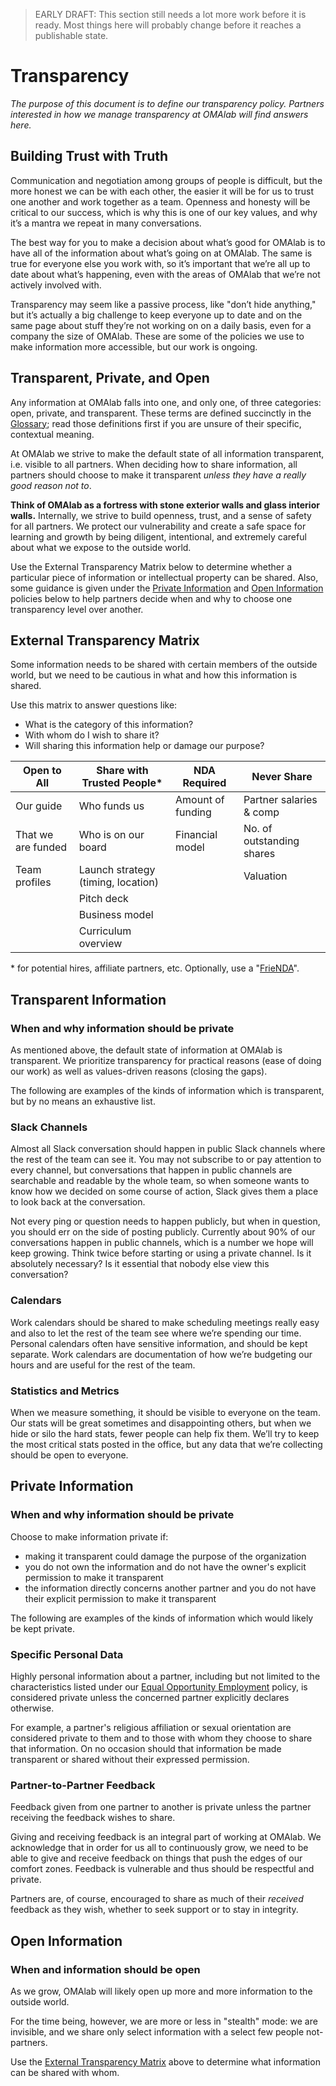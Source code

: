 > EARLY DRAFT: This section still needs a lot more work before it is ready. Most things here will probably change before it reaches a publishable state.

# Transparency

_The purpose of this document is to define our transparency policy. Partners interested in how we manage transparency at OMAlab will find answers here._

## Building Trust with Truth

Communication and negotiation among groups of people is difficult, but the more honest we can be with each other, the easier it will be for us to trust one another and work together as a team. Openness and honesty will be critical to our success, which is why this is one of our key values, and why it’s a mantra we repeat in many conversations.

The best way for you to make a decision about what’s good for OMAlab is to have all of the information about what’s going on at OMAlab. The same is true for everyone else you work with, so it’s important that we’re all up to date about what’s happening, even with the areas of OMAlab that we’re not actively involved with.

Transparency may seem like a passive process, like "don’t hide anything," but it’s actually a big challenge to keep everyone up to date and on the same page about stuff they’re not working on on a daily basis, even for a company the size of OMAlab. These are some of the policies we use to make information more accessible, but our work is ongoing.

## Transparent, Private, and Open

Any information at OMAlab falls into one, and only one, of three categories: open, private, and transparent. These terms are defined succinctly in the [Glossary](../GLOSSARY.html); read those definitions first if you are unsure of their specific, contextual meaning.

At OMAlab we strive to make the default state of all information transparent, i.e. visible to all partners. When deciding how to share information, all partners should choose to make it transparent _unless they have a really good reason not to_.

**Think of OMAlab as a fortress with stone exterior walls and glass interior walls.** Internally, we strive to build openness, trust, and a sense of safety for all partners. We protect our vulnerability and create a safe space for learning and growth by being diligent, intentional, and extremely careful about what we expose to the outside world.

Use the External Transparency Matrix below to determine whether a particular piece of information or intellectual property can be shared. Also, some guidance is given under the [Private Information](#private-information) and [Open Information](#open-information) policies below to help partners decide when and why to choose one transparency level over another.

## External Transparency Matrix

Some information needs to be shared with certain members of the outside world, but we need to be cautious in what and how this information is shared.

Use this matrix to answer questions like:

* What is the category of this information?
* With whom do I wish to share it?
* Will sharing this information help or damage our purpose?

| Open to All | Share with Trusted People\* | NDA Required | Never Share |
| --- | --- | --- | --- |
| Our guide | Who funds us | Amount of funding | Partner salaries & comp |
| That we are funded | Who is on our board | Financial model | No. of outstanding shares |
| Team profiles | Launch strategy \(timing, location\) |  | Valuation |
|  | Pitch deck |  |  |
|  | Business model |  |  |
|  | Curriculum overview |  |  |

\* for potential hires, affiliate partners, etc. Optionally, use a "[FrieNDA](http://randsinrepose.com/archives/friendda/)".

## Transparent Information

### When and why information should be private

As mentioned above, the default state of information at OMAlab is transparent. We prioritize transparency for practical reasons \(ease of doing our work\) as well as values-driven reasons \(closing the gaps\).

The following are examples of the kinds of information which is transparent, but by no means an exhaustive list.

### Slack Channels

Almost all Slack conversation should happen in public Slack channels where the rest of the team can see it. You may not subscribe to or pay attention to every channel, but conversations that happen in public channels are searchable and readable by the whole team, so when someone wants to know how we decided on some course of action, Slack gives them a place to look back at the conversation.

Not every ping or question needs to happen publicly, but when in question, you should err on the side of posting publicly. Currently about 90% of our conversations happen in public channels, which is a number we hope will keep growing. Think twice before starting or using a private channel. Is it absolutely necessary? Is it essential that nobody else view this conversation?

### Calendars

Work calendars should be shared to make scheduling meetings really easy and also to let the rest of the team see where we’re spending our time. Personal calendars often have sensitive information, and should be kept separate. Work calendars are documentation of how we’re budgeting our hours and are useful for the rest of the team.

### Statistics and Metrics

When we measure something, it should be visible to everyone on the team. Our stats will be great sometimes and disappointing others, but when we hide or silo the hard stats, fewer people can help fix them. We’ll try to keep the most critical stats posted in the office, but any data that we’re collecting should be open to everyone.

## Private Information

### When and why information should be private

Choose to make information private if:

* making it transparent could damage the purpose of the organization
* you do not own the information and do not have the owner's explicit permission to make it transparent
* the information directly concerns another partner and you do not have their explicit permission to make it transparent

The following are examples of the kinds of information which would likely be kept private.

### Specific Personal Data

Highly personal information about a partner, including but not limited to the characteristics listed under our [Equal Opportunity Employment](../Employment-Policies/Equal-Opportunity-Employment.md) policy, is considered private unless the concerned partner explicitly declares otherwise.

For example, a partner's religious affiliation or sexual orientation are considered private to them and to those with whom they choose to share that information. On no occasion should that information be made transparent or shared without their expressed permission.

### Partner-to-Partner Feedback

Feedback given from one partner to another is private unless the partner receiving the feedback wishes to share.

Giving and receiving feedback is an integral part of working at OMAlab. We acknowledge that in order for us all to continuously grow, we need to be able to give and receive feedback on things that push the edges of our comfort zones. Feedback is vulnerable and thus should be respectful and private.

Partners are, of course, encouraged to share as much of their _received_ feedback as they wish, whether to seek support or to stay in integrity.

## Open Information

### When and   information should be open

As we grow, OMAlab will likely open up more and more information to the outside world.

For the time being, however, we are more or less in "stealth" mode: we are invisible, and we share only select information with a select few people not-partners.

Use the [External Transparency Matrix](#External-Transparency-Matrix) above to determine what information can be shared with whom.

